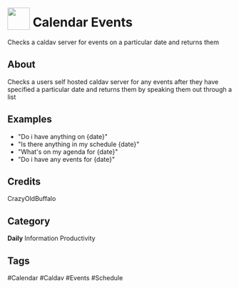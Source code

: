 # <img src="https://raw.githack.com/FortAwesome/Font-Awesome/master/svgs/solid/calendar-check.svg" card_color="#22A7F0" width="50" height="50" style="vertical-align:bottom"/> Calendar Events
Checks a caldav server for events on a particular date and returns them

## About
Checks a users self hosted caldav server for any events after they have specified a particular date and returns them by speaking them out through a list

## Examples
* "Do i have anything on {date}"
* "Is there anything in my schedule {date}"
* "What's on my agenda for {date}"
* "Do i have any events for {date}"

## Credits
CrazyOldBuffalo

## Category
**Daily**
Information
Productivity

## Tags
#Calendar
#Caldav
#Events
#Schedule

